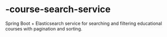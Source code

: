 # -course-search-service
Spring Boot + Elasticsearch service for searching and filtering educational courses with pagination and sorting.
